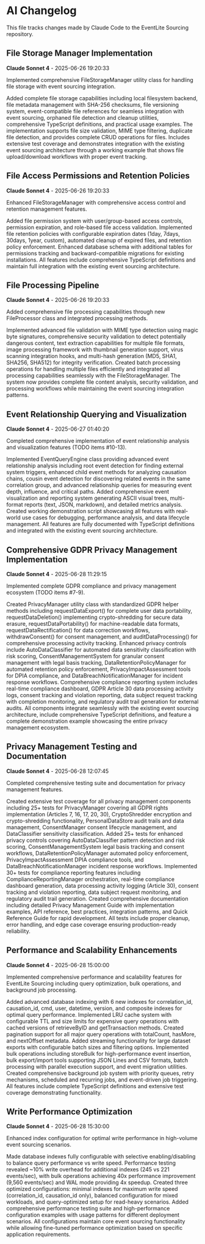 # AI Changelog

This file tracks changes made by Claude Code to the EventLite Sourcing repository.

## File Storage Manager Implementation
**Claude Sonnet 4** - 2025-06-26 19:20:33

Implemented comprehensive FileStorageManager utility class for handling file storage with event sourcing integration.

Added complete file storage capabilities including local filesystem backend, file metadata management with SHA-256 checksums, file versioning system, event-compatible file references for seamless integration with event sourcing, orphaned file detection and cleanup utilities, comprehensive TypeScript definitions, and practical usage examples. The implementation supports file size validation, MIME type filtering, duplicate file detection, and provides complete CRUD operations for files. Includes extensive test coverage and demonstrates integration with the existing event sourcing architecture through a working example that shows file upload/download workflows with proper event tracking.

## File Access Permissions and Retention Policies
**Claude Sonnet 4** - 2025-06-26 19:20:33

Enhanced FileStorageManager with comprehensive access control and retention management features.

Added file permission system with user/group-based access controls, permission expiration, and role-based file access validation. Implemented file retention policies with configurable expiration dates (1day, 7days, 30days, 1year, custom), automated cleanup of expired files, and retention policy enforcement. Enhanced database schema with additional tables for permissions tracking and backward-compatible migrations for existing installations. All features include comprehensive TypeScript definitions and maintain full integration with the existing event sourcing architecture.

## File Processing Pipeline
**Claude Sonnet 4** - 2025-06-26 19:20:33

Added comprehensive file processing capabilities through new FileProcessor class and integrated processing methods.

Implemented advanced file validation with MIME type detection using magic byte signatures, comprehensive security validation to detect potentially dangerous content, text extraction capabilities for multiple file formats, image processing framework with thumbnail generation support, virus scanning integration hooks, and multi-hash generation (MD5, SHA1, SHA256, SHA512) for integrity verification. Created batch processing operations for handling multiple files efficiently and integrated all processing capabilities seamlessly with the FileStorageManager. The system now provides complete file content analysis, security validation, and processing workflows while maintaining the event sourcing integration patterns.

## Event Relationship Querying and Visualization
**Claude Sonnet 4** - 2025-06-27 01:40:20

Completed comprehensive implementation of event relationship analysis and visualization features (TODO items #10-13).

Implemented EventQueryEngine class providing advanced event relationship analysis including root event detection for finding external system triggers, enhanced child event methods for analyzing causation chains, cousin event detection for discovering related events in the same correlation group, and advanced relationship queries for measuring event depth, influence, and critical paths. Added comprehensive event visualization and reporting system generating ASCII visual trees, multi-format reports (text, JSON, markdown), and detailed metrics analysis. Created working demonstration script showcasing all features with real-world use cases for debugging, performance analysis, and data lifecycle management. All features are fully documented with TypeScript definitions and integrated with the existing event sourcing architecture.

## Comprehensive GDPR Privacy Management Implementation
**Claude Sonnet 4** - 2025-06-28 11:29:15

Implemented complete GDPR compliance and privacy management ecosystem (TODO items #7-9).

Created PrivacyManager utility class with standardized GDPR helper methods including requestDataExport() for complete user data portability, requestDataDeletion() implementing crypto-shredding for secure data erasure, requestDataPortability() for machine-readable data formats, requestDataRectification() for data correction workflows, withdrawConsent() for consent management, and auditDataProcessing() for comprehensive processing activity tracking. Enhanced privacy controls include AutoDataClassifier for automated data sensitivity classification with risk scoring, ConsentManagementSystem for granular consent management with legal basis tracking, DataRetentionPolicyManager for automated retention policy enforcement, PrivacyImpactAssessment tools for DPIA compliance, and DataBreachNotificationManager for incident response workflows. Comprehensive compliance reporting system includes real-time compliance dashboard, GDPR Article 30 data processing activity logs, consent tracking and violation reporting, data subject request tracking with completion monitoring, and regulatory audit trail generation for external audits. All components integrate seamlessly with the existing event sourcing architecture, include comprehensive TypeScript definitions, and feature a complete demonstration example showcasing the entire privacy management ecosystem.

## Privacy Management Testing and Documentation
**Claude Sonnet 4** - 2025-06-28 12:07:45

Completed comprehensive testing suite and documentation for privacy management features.

Created extensive test coverage for all privacy management components including 25+ tests for PrivacyManager covering all GDPR rights implementation (Articles 7, 16, 17, 20, 30), CryptoShredder encryption and crypto-shredding functionality, PersonalDataStore audit trails and data management, ConsentManager consent lifecycle management, and DataClassifier sensitivity classification. Added 25+ tests for enhanced privacy controls covering AutoDataClassifier pattern detection and risk scoring, ConsentManagementSystem legal basis tracking and consent workflows, DataRetentionPolicyManager automated policy enforcement, PrivacyImpactAssessment DPIA compliance tools, and DataBreachNotificationManager incident response workflows. Implemented 30+ tests for compliance reporting features including ComplianceReportingManager orchestration, real-time compliance dashboard generation, data processing activity logging (Article 30), consent tracking and violation reporting, data subject request monitoring, and regulatory audit trail generation. Created comprehensive documentation including detailed Privacy Management Guide with implementation examples, API reference, best practices, integration patterns, and Quick Reference Guide for rapid development. All tests include proper cleanup, error handling, and edge case coverage ensuring production-ready reliability.

## Performance and Scalability Enhancements  
**Claude Sonnet 4** - 2025-06-28 15:00:00

Implemented comprehensive performance and scalability features for EventLite Sourcing including query optimization, bulk operations, and background job processing.

Added advanced database indexing with 6 new indexes for correlation_id, causation_id, cmd, user, datetime, version, and composite indexes for optimal query performance. Implemented LRU cache system with configurable TTL and size limits for expensive query operations with cached versions of retrieveByID and getTransaction methods. Created pagination support for all major query operations with totalCount, hasMore, and nextOffset metadata. Added streaming functionality for large dataset exports with configurable batch sizes and filtering options. Implemented bulk operations including storeBulk for high-performance event insertion, bulk export/import tools supporting JSON Lines and CSV formats, batch processing with parallel execution support, and event migration utilities. Created comprehensive background job system with priority queues, retry mechanisms, scheduled and recurring jobs, and event-driven job triggering. All features include complete TypeScript definitions and extensive test coverage demonstrating functionality.

## Write Performance Optimization
**Claude Sonnet 4** - 2025-06-28 15:30:00

Enhanced index configuration for optimal write performance in high-volume event sourcing scenarios.

Made database indexes fully configurable with selective enabling/disabling to balance query performance vs write speed. Performance testing revealed ~10% write overhead for additional indexes (245 vs 221 events/sec), with bulk operations achieving 40x performance improvement (9,560 events/sec) and WAL mode providing 4x speedup. Created three optimized configurations: minimal indexes for maximum write speed (correlation_id, causation_id only), balanced configuration for mixed workloads, and query-optimized setup for read-heavy scenarios. Added comprehensive performance testing suite and high-performance configuration examples with usage patterns for different deployment scenarios. All configurations maintain core event sourcing functionality while allowing fine-tuned performance optimization based on specific application requirements.